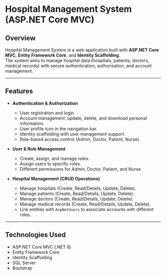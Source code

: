 # Hospital Management System (ASP.NET Core MVC)

## Overview
Hospital Management System is a web application built with **ASP.NET Core MVC**, **Entity Framework Core**, and **Identity Scaffolding**.  
The system aims to manage hospital data (hospitals, patients, doctors, medical records) with secure authentication, authorization, and account management.

---

## Features
- **Authentication & Authorization**
  - User registration and login.
  - Account management: update, delete, and download personal information.
  - User profile icon in the navigation bar.
  - Identity scaffolding with user management support.
  - Role-based access control (Admin, Doctor, Patient, Nurse).

- **User & Role Management**
  - Create, assign, and manage roles.
  - Assign users to specific roles.
  - Different permissions for Admin, Doctor, Patient, and Nurse.

- **Hospital Management (CRUD Operations)**
  - Manage hospitals (Create, Read/Details, Update, Delete).
  - Manage patients (Create, Read/Details, Update, Delete).
  - Manage doctors (Create, Read/Details, Update, Delete).
  - Manage medical records (Create, Read/Details, Update, Delete).
  - Link entities with `AspNetUsers` to associate accounts with different roles.

---

## Technologies Used
- ASP.NET Core MVC (.NET 8)
- Entity Framework Core
- Identity Scaffolding
- SQL Server
- Bootstrap

